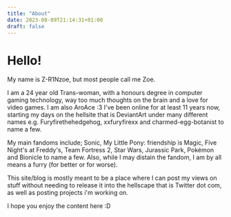 ```yaml
---
title: "About"
date: 2023-08-09T21:14:31+01:00
draft: false
---
```


# Hello!

My name is Z-R1Nzoe, but most people call me Zoe. 

I am a 24 year old Trans-woman, with a honours degree in computer gaming technology, way too much thoughts on the brain and a love for video games. I am also AroAce :3
I've been online for at least 11 years now, starting my days on the hellsite that is DeviantArt under many different names e.g. Furyfirethehedgehog, xxfuryfirexx and charmed-egg-botanist to name a few.

My main fandoms include; Sonic, My Little Pony: friendship is Magic, Five Night's at Freddy's, Team Fortress 2, Star Wars, Jurassic Park, Pokémon and Bionicle to name a few.
Also, while I may distain the fandom, I am by all means a furry (for better or for worse).

This site/blog is mostly meant to be a place where I can post my views on stuff without needing to release it into the hellscape that is Twitter dot com, as well as posting projects i'm working on.

I hope you enjoy the content here :D